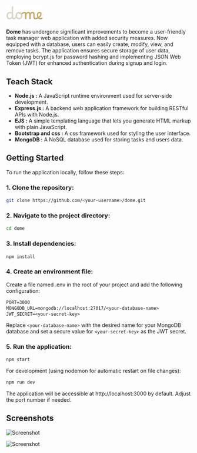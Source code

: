## <img src="./client/public/images/logo.png" alt="logo" width="100">

**Dome** has undergone significant improvements to become a user-friendly task manager web application with added security measures. Now equipped with a database, users can easily create, modify, view, and remove tasks. The application ensures secure storage of user data, employing bcrypt.js for password hashing and implementing JSON Web Token (JWT) for enhanced authentication during signup and login.

## Teach Stack

- **Node.js :** A JavaScript runtime environment used for server-side development.
- **Express.js :** A backend web application framework for building RESTful APIs with Node.js.
- **EJS :** A simple templating language that lets you generate HTML markup with plain JavaScript.
- **Bootstrap and css :** A css framework used for styling the user interface.
- **MongoDB :** A NoSQL database used for storing tasks and users data.

## Getting Started

To run the application locally, follow these steps:

### 1. Clone the repository:

```bash
git clone https://github.com/<your-username>/dome.git
```

### 2. Navigate to the project directory:

```bash
cd dome
```

### 3. Install dependencies:

```bash
npm install
```

### 4. Create an environment file:

Create a file named .env in the root of your project and add the following configuration:

```
PORT=3000
MONGODB_URL=mongodb://localhost:27017/<your-database-name>
JWT_SECRET=<your-secret-key>
```

Replace `<your-database-name>` with the desired name for your MongoDB database and set a secure value for `<your-secret-key>` as the JWT secret.

### 5. Run the application:

```bash
npm start
```

For development (using nodemon for automatic restart on file changes):

```bash
npm run dev
```

The application will be accessible at http://localhost:3000 by default. Adjust the port number if needed.

## Screenshots

![Screenshot](https://github.com/Mayank-Sharma17/dome/assets/113251342/c5301c16-63f8-46bd-af67-57b2cb14d612)

![Screenshot](https://github.com/Mayank-Sharma17/dome/assets/113251342/366fd533-7d6b-45c9-ae57-73dfae449ed1)
